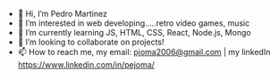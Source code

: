 - 👋 Hi, I’m Pedro Martinez
- 👀 I’m interested in web developing.....retro video games, music
- 🌱 I’m currently learning JS, HTML, CSS, React, Node.js, Mongo
- 💞️ I’m looking to collaborate on projects!
- 📫 How to reach me, my email: pjoma2006@gmail.com | my linkedIn https://www.linkedin.com/in/pejoma/

<!---
Pejoma2/Pejoma2 is a ✨ special ✨ repository because its `README.md` (this file) appears on your GitHub profile.
You can click the Preview link to take a look at your changes.
--->
